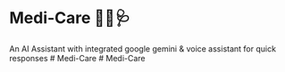 # Medi-Care 👩‍⚕️🩺

An AI Assistant with integrated google gemini & voice assistant for quick responses
#   M e d i - C a r e  
 #   M e d i - C a r e  
 